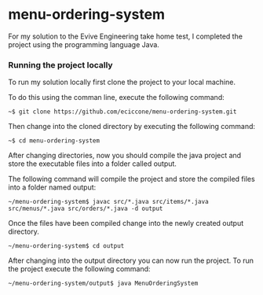 # menu-ordering-system

For my solution to the Evive Engineering take home test, I completed the project using the programming language Java. 

### Running the project locally

To run my solution locally first clone the project to your local machine.

To do this using the comman line, execute the following command:

```
~$ git clone https://github.com/eciccone/menu-ordering-system.git
```

Then change into the cloned directory by executing the following command:

```
~$ cd menu-ordering-system
```

After changing directories, now you should compile the java project and store the executable files into a folder called output.

The following command will compile the project and store the compiled files into a folder named output:

```
~/menu-ordering-system$ javac src/*.java src/items/*.java src/menus/*.java src/orders/*.java -d output
```

Once the files have been compiled change into the newly created output directory.

```
~/menu-ordering-system$ cd output
```

After changing into the output directory you can now run the project. To run the project execute the following command:

```
~/menu-ordering-system/output$ java MenuOrderingSystem
```
